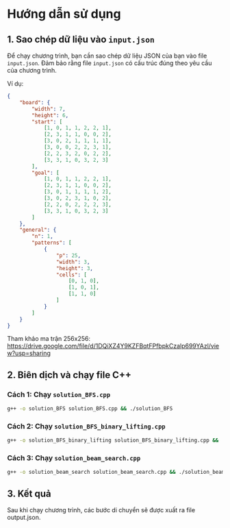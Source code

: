 # Hướng dẫn sử dụng

## 1. Sao chép dữ liệu vào `input.json`

Để chạy chương trình, bạn cần sao chép dữ liệu JSON của bạn vào file `input.json`. Đảm bảo rằng file `input.json` có cấu trúc đúng theo yêu cầu của chương trình.

Ví dụ: 

```json
{
    "board": {
        "width": 7,
        "height": 6,
        "start": [
            [1, 0, 1, 1, 2, 2, 1],
            [2, 3, 1, 1, 0, 0, 2],
            [3, 0, 2, 1, 1, 1, 1],
            [3, 0, 0, 2, 2, 3, 1],
            [2, 2, 3, 2, 0, 2, 2],
            [3, 3, 1, 0, 3, 2, 3]
        ],
        "goal": [
            [1, 0, 1, 1, 2, 2, 1],
            [2, 3, 1, 1, 0, 0, 2],
            [3, 0, 1, 1, 1, 1, 2],
            [3, 0, 2, 3, 1, 0, 2],
            [2, 2, 0, 2, 2, 2, 3],
            [3, 3, 1, 0, 3, 2, 3]
        ]
    },
    "general": {
        "n": 1,
        "patterns": [
            {
                "p": 25,
                "width": 3,
                "height": 3,
                "cells": [
                    [0, 1, 0],
                    [1, 0, 1],
                    [1, 1, 0]
                ]
            }
        ]
    }
}
```

Tham khảo ma trận 256x256: https://drive.google.com/file/d/1DQiXZ4Y9KZFBqtFPfbpkCzalp699YAzl/view?usp=sharing
    
## 2. Biên dịch và chạy file C++

### **Cách 1: Chạy `solution_BFS.cpp`**

```bash
g++ -o solution_BFS solution_BFS.cpp && ./solution_BFS
```

### **Cách 2: Chạy `solution_BFS_binary_lifting.cpp`**

```bash
g++ -o solution_BFS_binary_lifting solution_BFS_binary_lifting.cpp && ./solution_BFS_binary_lifting
```

### **Cách 3: Chạy `solution_beam_search.cpp`**

```bash
g++ -o solution_beam_search solution_beam_search.cpp && ./solution_beam_search
```

## 3. Kết quả 

Sau khi chạy chương trình, các bước di chuyển sẽ được xuất ra file output.json.
